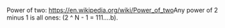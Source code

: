 Power of two: https://en.wikipedia.org/wiki/Power_of_two
​
Any power of 2 minus 1 is all ones: (2 ^ N - 1 = 111....b).
​
​